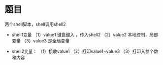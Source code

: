 # 题目

两个shell脚本，shell调用shell2

* shell1变量
  （1）value1 键盘键入 ，传入shell2
  （2）value2 本地控制，局部变量
  （3）value3 是全局变量

* shell2变量：
  （1）接收value1
  （2）打印value1~value3
  （3）打印入参个数和内容
